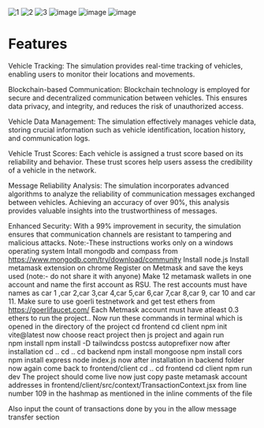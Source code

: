 ![1](https://github.com/hardikbahri/Vanet/assets/79997594/b961a097-39a0-41fb-8391-5597593df3f7)
![2](https://github.com/hardikbahri/Vanet/assets/79997594/3e405ed8-df0a-4798-944d-aef3908ee992)
![3](https://github.com/hardikbahri/Vanet/assets/79997594/7a651155-c048-4346-9b08-6f9dab284414)
![image](https://github.com/hardikbahri/Vanet/assets/79997594/2fb40a4f-5e33-4d60-a098-e750516b8f61)
![image](https://github.com/hardikbahri/Vanet/assets/79997594/8c66335c-7854-4ae2-93b2-f354e4c79bc2)
![image](https://github.com/hardikbahri/Vanet/assets/79997594/c69313af-fb52-4ae5-9797-2ac2c612b5f1)
# Features
Vehicle Tracking: The simulation provides real-time tracking of vehicles, enabling users to monitor their locations and movements.

Blockchain-based Communication: Blockchain technology is employed for secure and decentralized communication between vehicles. This ensures data privacy, and integrity, and reduces the risk of unauthorized access.
	
Vehicle Data Management: The simulation effectively manages vehicle data, storing crucial information such as vehicle identification, location history, and communication logs.

Vehicle Trust Scores: Each vehicle is assigned a trust score based on its reliability and behavior. These trust scores help users assess the credibility of a vehicle in the network.

Message Reliability Analysis: The simulation incorporates advanced algorithms to analyze the reliability of communication messages exchanged between vehicles. Achieving an accuracy of over 90%, this analysis provides valuable insights into the trustworthiness of messages.

Enhanced Security: With a 99% improvement in security, the simulation ensures that communication channels are resistant to tampering and malicious attacks.
Note:-These instructions works only on a windows operating system
Intall mongodb and compass from https://www.mongodb.com/try/download/community
Install node.js 
Install metamask extension on chrome
Register on Metmask and save the keys used (note:- do not share it with anyone)
Make 12 metamask wallets in one account and name the first account as RSU.
The rest accounts must have names as car 1 ,car 2,car 3,car 4,car 5,car 6,car 7,car 8,car 9, car 10 and car 11.
Make sure to use goerli testnetwork and get test ethers from https://goerlifaucet.com/
Each Metmask account must have atleast 0.3 ethers to run the project..
Now run these commands in terminal which is opened in the directory of the project
               cd frontend
               cd client
               npm init vite@latest
now choose react project then js project 
and again run  
               npm install
               npm install -D tailwindcss postcss autoprefixer
now after installation
               cd ..
               cd ..
               cd backend
               npm install mongoose
               npm install cors
               npm install express
               node index.js
now after installation in backend folder now again come back to frontend/client
               cd ..
               cd frontend
               cd client
               npm run dev
The project should come live now just copy paste metamask account addresses in frontend/client/src/context/TransactionContext.jsx from line number 109
in the hashmap as mentioned in the inline comments of the file
 
Also input the count of transactions done by you in the allow message transfer section
               



